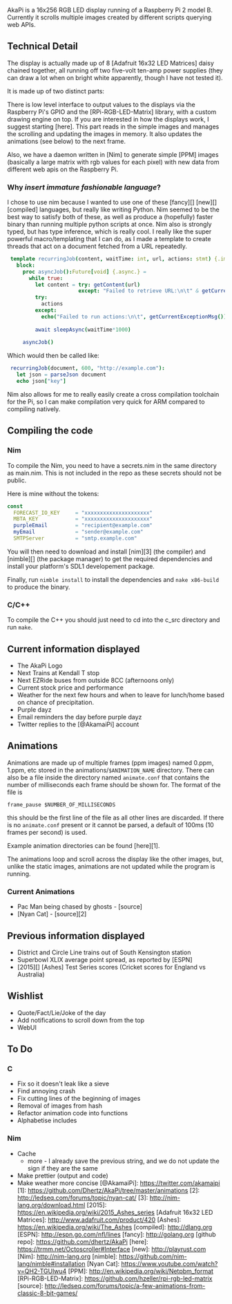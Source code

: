 AkaPi is a 16x256 RGB LED display running of a Raspberry Pi 2 model B.
Currently it scrolls multiple images created by different scripts
querying web APIs.

Technical Detail
----------------

The display is actually made up of 8 [Adafruit 16x32 LED Matrices] daisy
chained together, all running off two five-volt ten-amp power supplies
(they can draw a lot when on bright white apparently, though I have not
tested it).
 
It is made up of two distinct parts:

There is low level interface to output values to the displays via the
Raspberry Pi's GPIO and the [RPi-RGB-LED-Matrix] library, with a custom
drawing engine on top. If you are interested in how the displays work, I
suggest starting [here]. This part reads in the simple images and
manages the scrolling and updating the images in memory. It also updates
the animations (see below) to the next frame.

Also, we have a daemon written in [Nim] to generate simple [PPM] images
(basically a large matrix with rgb values for each pixel) with new data
from different web apis on the Raspberry Pi.

### Why *insert immature fashionable language*?

I chose to use nim because I wanted to use one of these [fancy][]
[new][] [compiled] languages, but really like writing Python. Nim seemed
to be the best way to satisfy both of these, as well as produce a
(hopefully) faster binary than running multiple python scripts at once.
Nim also is strongly typed, but has type inference, which is really
cool. I really like the super powerful macro/templating that I can do,
as I made a template to create threads that act on a document fetched
from a URL repeatedly.

```nim
 template recurringJob(content, waitTime: int, url, actions: stmt) {.immediate.} =
   block:
     proc asyncJob():Future[void] {.async.} =
       while true:
         let content = try: getContent(url)
                       except: "Failed to retrieve URL:\n\t" & getCurrentExceptionMsg()
         try:
           actions
         except:
           echo("Failed to run actions:\n\t", getCurrentExceptionMsg())
 
         await sleepAsync(waitTime*1000)
 
     asyncJob()
```

Which would then be called like:

```nim
 recurringJob(document, 600, "http://example.com"):
   let json = parseJson document
   echo json["key"]
```

Nim also allows for me to really easily create a cross compilation
toolchain for the Pi, so I can make compilation very quick for ARM
compared to compiling natively.

Compiling the code
------------------

### Nim
To compile the Nim, you need to have a secrets.nim in the same directory as main.nim. This is not included in the repo as these secrets should not be public.

Here is mine without the tokens:
```nim
const
  FORECAST_IO_KEY     = "xxxxxxxxxxxxxxxxxxxxx"
  MBTA_KEY            = "xxxxxxxxxxxxxxxxxxxxx"
  purpleEmail         = "recipient@example.com"
  myEmail             = "sender@example.com"
  SMTPServer          = "smtp.example.com"
```

You will then need to download and install [nim][3] (the compiler) and [nimble][] (the package manager) to get the required dependencies and install your platform's SDL1 developement package.

Finally, run `nimble install` to install the dependencies and `nake x86-build` to produce the binary. 

### C/C++
To compile the C++ you should just need to cd into the c_src directory and run `make`.

Current information displayed
-----------------------------

-   The AkaPi Logo
-   Next Trains at Kendall T stop
-   Next EZRide buses from outside 8CC (afternoons only)
-   Current stock price and performance
-   Weather for the next few hours and when to leave for lunch/home
    based on chance of precipitation.
-   Purple dayz
-   Email reminders the day before purple dayz
-   Twitter replies to the [@AkamaiPi] account

Animations
----------

Animations are made up of multiple frames (ppm images) named 0.ppm,
1.ppm, etc stored in the animations/`$ANIMATION_NAME` directory.
There can also be a file inside the directory named `animate.conf` 
that contains the number of milliseconds each frame should be shown 
for. The format of the file is

`frame_pause $NUMBER_OF_MILLISECONDS`

this should be the first line of the file as all other lines are
discarded. If there is no `animate.conf` present or it cannot be
parsed, a default of 100ms (10 frames per second) is used.

Example animation directories can be found [here][1].

The animations loop and scroll across the display like the other images,
but, unlike the static images, animations are not updated while the
program is running.

### Current Animations

-   Pac Man being chased by ghosts - [source]
-   [Nyan Cat] - [source][2]

Previous information displayed
------------------------------

-   District and Circle Line trains out of South Kensington station
-   Superbowl XLIX average point spread, as reported by [ESPN]
-   [2015][] [Ashes] Test Series scores (Cricket scores for England
    vs Australia)

Wishlist
--------

-   Quote/Fact/Lie/Joke of the day
-   Add notifications to scroll down from the top
-   WebUI

To Do
-----

### C

-   Fix so it doesn't leak like a sieve
-   Find annoying crash
-   Fix cutting lines of the beginning of images
-   Removal of images from hash
-   Refactor animation code into functions
-   Alphabetise includes

### Nim

-   Cache
    -   more - I already save the previous string, and we do not update
        the sign if they are the same
-   Make prettier (output and code)
-   Make weather more concise
  [@AkamaiPi]: https://twitter.com/akamaipi
  [1]: https://github.com/Dhertz/AkaPi/tree/master/animations
  [2]: http://ledseq.com/forums/topic/nyan-cat/
  [3]: http://nim-lang.org/download.html
  [2015]: https://en.wikipedia.org/wiki/2015_Ashes_series
  [Adafruit 16x32 LED Matrices]: http://www.adafruit.com/product/420
  [Ashes]: https://en.wikipedia.org/wiki/The_Ashes
  [compiled]: http://dlang.org
  [ESPN]: http://espn.go.com/nfl/lines
  [fancy]: http://golang.org
  [github repo]: https://github.com/dhertz/AkaPi
  [here]: https://trmm.net/Octoscroller#Interface
  [new]: http://playrust.com
  [Nim]: http://nim-lang.org
  [nimble]: https://github.com/nim-lang/nimble#installation
  [Nyan Cat]: https://www.youtube.com/watch?v=QH2-TGUlwu4
  [PPM]: http://en.wikipedia.org/wiki/Netpbm_format
  [RPi-RGB-LED-Matrix]: https://github.com/hzeller/rpi-rgb-led-matrix
  [source]: http://ledseq.com/forums/topic/a-few-animations-from-classic-8-bit-games/
